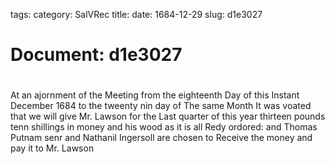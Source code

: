 tags: 
category: SalVRec
title: 
date: 1684-12-29
slug: d1e3027




# Document: d1e3027


# 

At an ajornment of the Meeting from the eighteenth Day of this Instant December 1684 to the tweenty nin day of The same Month It was voated that we will give Mr. Lawson for the Last quarter of this year thirteen pounds tenn shillings in money and his wood as it is all Redy ordored: and Thomas Putnam senr and Nathanil Ingersoll are chosen to Receive the money and pay it to Mr. Lawson
